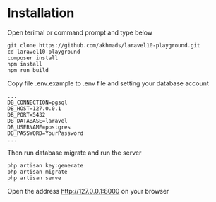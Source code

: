 # Installation

Open terimal or command prompt and type below

```
git clone https://github.com/akhmads/laravel10-playground.git
cd laravel10-playground
composer install
npm install
npm run build
```

Copy file .env.example to .env file and setting your database account

```
...
DB_CONNECTION=pgsql
DB_HOST=127.0.0.1
DB_PORT=5432
DB_DATABASE=laravel
DB_USERNAME=postgres
DB_PASSWORD=YourPassword
...
```

Then run database migrate and run the server

```
php artisan key:generate
php artisan migrate
php artisan serve
```

Open the address http://127.0.0.1:8000 on your browser
